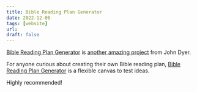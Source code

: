 ```yaml
---
title: Bible Reading Plan Generator
date: 2022-12-06
tags: [website]
url:
draft: false
---
```


[Bible Reading Plan Generator](https://www.biblereadingplangenerator.com/) is [another amazing project](https://j.hn/projects/) from John Dyer.

For anyone curious about creating their own Bible reading plan, [Bible Reading Plan Generator](https://www.biblereadingplangenerator.com/) is a flexible canvas to test ideas. 

Highly recommended!